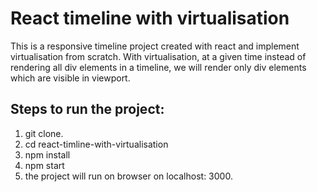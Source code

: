 # React timeline with virtualisation

This is a responsive timeline project created with react and implement virtualisation from scratch. With virtualisation, at a given time instead of rendering all div elements in a timeline, we will render only div elements which are visible in viewport.

## Steps to run the project:
1. git clone.
2. cd react-timline-with-virtualisation
3. npm install
4. npm start
5. the project will run on browser on localhost: 3000.

